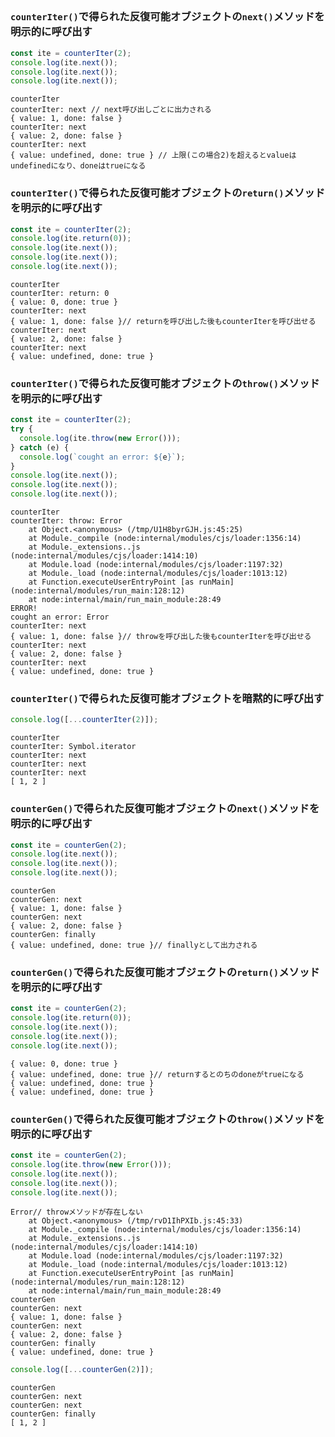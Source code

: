 ##

### `counterIter()`で得られた反復可能オブジェクトの`next()`メソッドを明示的に呼び出す

```javascript
const ite = counterIter(2);
console.log(ite.next());
console.log(ite.next());
console.log(ite.next());
```

```text
counterIter
counterIter: next // next呼び出しごとに出力される
{ value: 1, done: false }
counterIter: next
{ value: 2, done: false }
counterIter: next
{ value: undefined, done: true } // 上限(この場合2)を超えるとvalueはundefinedになり、doneはtrueになる
```

### `counterIter()`で得られた反復可能オブジェクトの`return()`メソッドを明示的に呼び出す

```javascript
const ite = counterIter(2);
console.log(ite.return(0));
console.log(ite.next());
console.log(ite.next());
console.log(ite.next());
```

```text
counterIter
counterIter: return: 0
{ value: 0, done: true }
counterIter: next
{ value: 1, done: false }// returnを呼び出した後もcounterIterを呼び出せる
counterIter: next
{ value: 2, done: false }
counterIter: next
{ value: undefined, done: true }
```

### `counterIter()`で得られた反復可能オブジェクトの`throw()`メソッドを明示的に呼び出す

```javascript
const ite = counterIter(2);
try {
  console.log(ite.throw(new Error()));
} catch (e) {
  console.log(`cought an error: ${e}`);
}
console.log(ite.next());
console.log(ite.next());
console.log(ite.next());
```

```text
counterIter
counterIter: throw: Error
    at Object.<anonymous> (/tmp/U1H8byrGJH.js:45:25)
    at Module._compile (node:internal/modules/cjs/loader:1356:14)
    at Module._extensions..js (node:internal/modules/cjs/loader:1414:10)
    at Module.load (node:internal/modules/cjs/loader:1197:32)
    at Module._load (node:internal/modules/cjs/loader:1013:12)
    at Function.executeUserEntryPoint [as runMain] (node:internal/modules/run_main:128:12)
    at node:internal/main/run_main_module:28:49
ERROR!
cought an error: Error
counterIter: next
{ value: 1, done: false }// throwを呼び出した後もcounterIterを呼び出せる
counterIter: next
{ value: 2, done: false }
counterIter: next
{ value: undefined, done: true }
```

### `counterIter()`で得られた反復可能オブジェクトを暗黙的に呼び出す

```javascript
console.log([...counterIter(2)]);
```

```text
counterIter
counterIter: Symbol.iterator
counterIter: next
counterIter: next
counterIter: next
[ 1, 2 ]
```

### `counterGen()`で得られた反復可能オブジェクトの`next()`メソッドを明示的に呼び出す

```javascript
const ite = counterGen(2);
console.log(ite.next());
console.log(ite.next());
console.log(ite.next());
```

```
counterGen
counterGen: next
{ value: 1, done: false }
counterGen: next
{ value: 2, done: false }
counterGen: finally
{ value: undefined, done: true }// finallyとして出力される
```

### `counterGen()`で得られた反復可能オブジェクトの`return()`メソッドを明示的に呼び出す

```javascript
const ite = counterGen(2);
console.log(ite.return(0));
console.log(ite.next());
console.log(ite.next());
console.log(ite.next());
```

```
{ value: 0, done: true }
{ value: undefined, done: true }// returnするとのちのdoneがtrueになる
{ value: undefined, done: true }
{ value: undefined, done: true }
```

### `counterGen()`で得られた反復可能オブジェクトの`throw()`メソッドを明示的に呼び出す

```javascript
const ite = counterGen(2);
console.log(ite.throw(new Error()));
console.log(ite.next());
console.log(ite.next());
console.log(ite.next());
```

```
Error// throwメソッドが存在しない
    at Object.<anonymous> (/tmp/rvD1IhPXIb.js:45:33)
    at Module._compile (node:internal/modules/cjs/loader:1356:14)
    at Module._extensions..js (node:internal/modules/cjs/loader:1414:10)
    at Module.load (node:internal/modules/cjs/loader:1197:32)
    at Module._load (node:internal/modules/cjs/loader:1013:12)
    at Function.executeUserEntryPoint [as runMain] (node:internal/modules/run_main:128:12)
    at node:internal/main/run_main_module:28:49
counterGen
counterGen: next
{ value: 1, done: false }
counterGen: next
{ value: 2, done: false }
counterGen: finally
{ value: undefined, done: true }
```

```javascript
console.log([...counterGen(2)]);
```

```text
counterGen
counterGen: next
counterGen: next
counterGen: finally
[ 1, 2 ]

```
